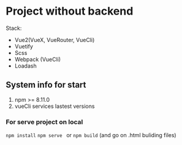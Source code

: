 # Project without backend
Stack:
- Vue2(VueX, VueRouter, VueCli)
- Vuetify
- Scss
- Webpack (VueCli)
- Loadash

## System info for start 

1. npm >= 8.11.0
2. vueCli services lastest versions


### For serve project on local
` npm install `
` npm serve  ` or ` npm build ` (and go on .html buliding files) 